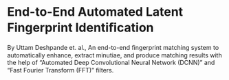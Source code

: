 # End-to-End Automated Latent Fingerprint Identiﬁcation 
By Uttam Deshpande et. al.,
An end-to-end ﬁngerprint matching system to automatically enhance, extract minutiae, and produce matching results with the help of “Automated Deep Convolutional Neural Network (DCNN)” and “Fast Fourier Transform (FFT)” ﬁlters. 
